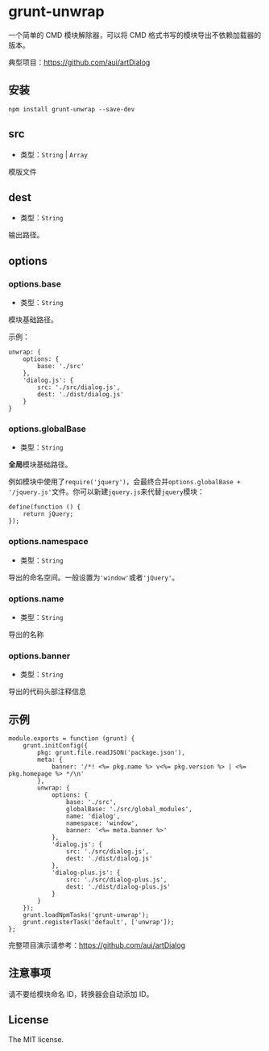 # grunt-unwrap

一个简单的 CMD 模块解除器，可以将 CMD 格式书写的模块导出不依赖加载器的版本。

典型项目：<https://github.com/aui/artDialog>

##	安装

```shell
npm install grunt-unwrap --save-dev
```

##	src

*	类型：`String` | `Array`

模版文件

##	dest

*	类型：`String`

输出路径。

##	options

###	options.base

*	类型：`String`

模块基础路径。

示例：

```
unwrap: {
    options: {
        base: './src'
    },
    'dialog.js': {
        src: './src/dialog.js',
        dest: './dist/dialog.js'
    }
}
```

###	options.globalBase

*	类型：`String`

**全局**模块基础路径。

例如模块中使用了``require('jquery')``，会最终合并`options.globalBase + '/jquery.js'`文件。你可以新建`jquery.js`来代替`jquery`模块：

```
define(function () {
	return jQuery;
});
```

###	options.namespace

*	类型：`String`

导出的命名空间。一般设置为`'window'`或者`'jQuery'`。

###	options.name

*	类型：`String`

导出的名称

###	options.banner

*	类型：`String`

导出的代码头部注释信息


##	示例

```
module.exports = function (grunt) {
    grunt.initConfig({
        pkg: grunt.file.readJSON('package.json'),
        meta: {
            banner: '/*! <%= pkg.name %> v<%= pkg.version %> | <%= pkg.homepage %> */\n'
        },
        unwrap: {
            options: {
                base: './src',
                globalBase: './src/global_modules',
                name: 'dialog',
                namespace: 'window',
                banner: '<%= meta.banner %>'
            },
            'dialog.js': {
                src: './src/dialog.js',
                dest: './dist/dialog.js'
            },
            'dialog-plus.js': {
                src: './src/dialog-plus.js',
                dest: './dist/dialog-plus.js'
            }
        }
    });
    grunt.loadNpmTasks('grunt-unwrap');
    grunt.registerTask('default', ['unwrap']);
};

```

完整项目演示请参考：<https://github.com/aui/artDialog>

##	注意事项

请不要给模块命名 ID，转换器会自动添加 ID。

## License

The MIT license.
